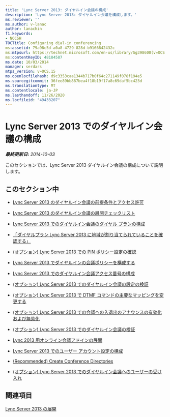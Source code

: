 ```yaml
---
title: 'Lync Server 2013: ダイヤルイン会議の構成'
description: 'Lync Server 2013: ダイヤルイン会議を構成します。'
ms.reviewer: ''
ms.author: v-lanac
author: lanachin
f1.keywords:
- NOCSH
TOCTitle: Configuring dial-in conferencing
ms:assetid: 79a98c5d-a0a8-4729-828d-b9166842432c
ms:mtpsurl: https://technet.microsoft.com/en-us/library/Gg398600(v=OCS.15)
ms:contentKeyID: 48184587
ms.date: 10/03/2014
manager: serdars
mtps_version: v=OCS.15
ms.openlocfilehash: d9c3353caa1344b717b0f64c271149f078f194e5
ms.sourcegitcommit: 36fee89bb887bea4f18b19f17a8c69daf5bc423d
ms.translationtype: MT
ms.contentlocale: ja-JP
ms.lasthandoff: 11/26/2020
ms.locfileid: "49433207"
---
```

# <a name="configuring-dial-in-conferencing-in-lync-server-2013"></a>Lync Server 2013 でのダイヤルイン会議の構成

<div data-xmlns="http://www.w3.org/1999/xhtml">

<div class="topic" data-xmlns="http://www.w3.org/1999/xhtml" data-msxsl="urn:schemas-microsoft-com:xslt" data-cs="https://msdn.microsoft.com/">

<div data-asp="https://msdn2.microsoft.com/asp">



</div>

<div id="mainSection">

<div id="mainBody">

<span> </span>

_**最終更新日:** 2014-10-03_

このセクションでは、Lync Server 2013 ダイヤルイン会議の構成について説明します。

<div>

## <a name="in-this-section"></a>このセクション中

  - [Lync Server 2013 のダイヤルイン会議の前提条件とアクセス許可](lync-server-2013-dial-in-conferencing-configuration-prerequisites-and-permissions.md)

  - [Lync Server 2013 のダイヤルイン会議の展開チェックリスト](lync-server-2013-deployment-checklist-for-dial-in-conferencing.md)

  - [Lync Server 2013 でのダイヤルイン会議のダイヤル プランの構成](lync-server-2013-configure-dial-plans-for-dial-in-conferencing.md)

  - [「ダイヤルプラン Lync Server 2013 に地域が割り当てられていることを確認する」](lync-server-2013-make-sure-dial-plans-have-assigned-regions.md)

  - [(オプション) Lync Server 2013 での PIN ポリシー設定の確認](lync-server-2013-optional-verify-pin-policy-settings.md)

  - [Lync Server 2013 でダイヤルインの会議ポリシーを構成する](lync-server-2013-configure-conferencing-policy-for-dial-in.md)

  - [Lync Server 2013 でのダイヤルイン会議アクセス番号の構成](lync-server-2013-configure-dial-in-conferencing-access-numbers.md)

  - [(オプション) Lync Server 2013 でのダイヤルイン会議の設定の検証](lync-server-2013-optional-verify-dial-in-conferencing-settings.md)

  - [(オプション) Lync Server 2013 で DTMF コマンドの主要なマッピングを変更する](lync-server-2013-optional-modify-key-mapping-for-dtmf-commands.md)

  - [(オプション) Lync Server 2013 での会議への入退出のアナウンスの有効化および無効化](lync-server-2013-optional-enable-and-disable-conference-join-and-leave-announcements.md)

  - [(オプション) Lync Server 2013 でのダイヤルイン会議の検証](lync-server-2013-optional-verify-dial-in-conferencing.md)

  - [Lync 2013 用オンライン会議アドインの展開](lync-server-2013-deploy-the-online-meeting-add-in-for-lync-2013.md)

  - [Lync Server 2013 でのユーザー アカウント設定の構成](lync-server-2013-configure-user-account-settings.md)

  - [(Recommended) Create Conference Directories](recommended-create-conference-directories.md)

  - [(オプション) Lync Server 2013 でのダイヤルイン会議へのユーザーの受け入れ](lync-server-2013-optional-welcome-users-to-dial-in-conferencing.md)

</div>

<div>

## <a name="related-sections"></a>関連項目

[Lync Server 2013 の展開](lync-server-2013-deploying-lync-server.md)

</div>

</div>

<span> </span>

</div>

</div>

</div>

